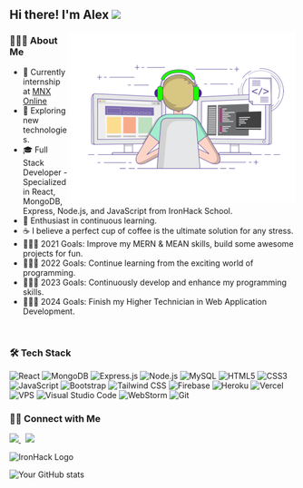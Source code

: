 <h2> Hi there! I'm Alex <img src="https://github.com/souvikguria98/Hi.gif" width="25"></h2>

<img align="right" src="https://raw.githubusercontent.com/devSouvik/devSouvik/master/gif3.gif" width="400" alt="Coding GIF">

<h3> 👨🏻‍💻 About Me </h3>

- 🔭 Currently internship at [MNX Online](https://mnxonline.com/es/)
- 🤔 Exploring new technologies.
- 🎓 Full Stack Developer - Specialized in React, MongoDB, Express, Node.js, and JavaScript from IronHack School.
- 🌱 Enthusiast in continuous learning.
- ☕ I believe a perfect cup of coffee is the ultimate solution for any stress.
- 👨🏽‍💻 2021 Goals: Improve my MERN & MEAN skills, build some awesome projects for fun.
- 👨🏽‍💻 2022 Goals: Continue learning from the exciting world of programming.
- 👨🏽‍💻 2023 Goals: Continuously develop and enhance my programming skills.
- 👨🏽‍💻 2024 Goals: Finish my Higher Technician in Web Application Development.

<br clear="right"/>

<h3>🛠 Tech Stack</h3>

![React](https://img.shields.io/badge/-React-black?style=flat-square&logo=react)
![MongoDB](https://img.shields.io/badge/-MongoDB-black?style=flat-square&logo=mongodb)
![Express.js](https://img.shields.io/badge/-Express.js-black?style=flat-square&logo=express)
![Node.js](https://img.shields.io/badge/-Node.js-black?style=flat-square&logo=node.js)
![MySQL](https://img.shields.io/badge/-MySQL-black?style=flat-square&logo=mysql)
![HTML5](https://img.shields.io/badge/-HTML5-black?style=flat-square&logo=html5)
![CSS3](https://img.shields.io/badge/-CSS3-black?style=flat-square&logo=css3)
![JavaScript](https://img.shields.io/badge/-JavaScript-black?style=flat-square&logo=javascript)
![Bootstrap](https://img.shields.io/badge/-Bootstrap-black?style=flat-square&logo=bootstrap)
![Tailwind CSS](https://img.shields.io/badge/-Tailwind_CSS-black?style=flat-square&logo=tailwind-css)
![Firebase](https://img.shields.io/badge/-Firebase-black?style=flat-square&logo=firebase)
![Heroku](https://img.shields.io/badge/-Heroku-black?style=flat-square&logo=heroku)
![Vercel](https://img.shields.io/badge/-Vercel-black?style=flat-square&logo=vercel)
![VPS](https://img.shields.io/badge/-VPS-black?style=flat-square&logo=DigitalOcean)
![Visual Studio Code](https://img.shields.io/badge/-Visual_Studio_Code-black?style=flat-square&logo=visual-studio-code)
![WebStorm](https://img.shields.io/badge/-WebStorm-black?style=flat-square&logo=webstorm)
![Git](https://img.shields.io/badge/-Git-black?style=flat-square&logo=git)

<h3> 🤝🏻 Connect with Me </h3>

<p>
  <a href="https://www.linkedin.com/in/alejandro-suarez-sarabia/" target="_blank" rel="noopener noreferrer">
    <img src="https://img.icons8.com/plasticine/100/000000/linkedin.png" width="50" />
  </a>
  &nbsp;
  <a href="mailto:ftvalex@hotmail.com">
    <img src="https://img.icons8.com/color/48/000000/microsoft-outlook-2019--v1.png" width="50" />
  </a>
</p>

<p align="left">
  <img src="https://gonzapico.com/wp-content/uploads/2021/08/1_69RcxrWXuk385lSxkIYYLA.png" width="100" alt="IronHack Logo" />
</p>

![Your GitHub stats](https://github-readme-stats.vercel.app/api?username=ftvalex01&show_icons=true)
  


